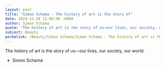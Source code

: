 ```yaml
---
layout: post
title: "Simon Schama - The history of art is the story of"
date: 2024-12-28 12:00:00 -0000
author: Simon Schama
quote: "The history of art is the story of us—our lives, our society, our world."
subject: Beauty
permalink: /Beauty/Simon Schama/Simon Schama - The history of art is the story of
---
```


The history of art is the story of us—our lives, our society, our world.

- Simon Schama

